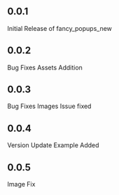 ## 0.0.1
Initial Release of fancy_popups_new

## 0.0.2
Bug Fixes
Assets Addition

## 0.0.3
Bug Fixes
Images Issue fixed

## 0.0.4
Version Update
Example Added

## 0.0.5
Image Fix
